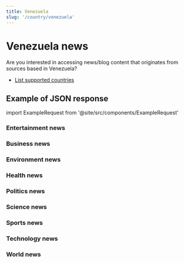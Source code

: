 ```yaml
---
title: Venezuela
slug: '/country/venezuela'
---
```


# Venezuela news

Are you interested in accessing news/blog content that originates from sources based in Venezuela?

- [List supported countries](/get-articles/countries)

## Example of JSON response

import ExampleRequest from '@site/src/components/ExampleRequest'

### Entertainment news
<ExampleRequest url="https://api.apitube.io/v1/news/articles-demo?limit=2&category=news/Arts_and_Entertainment&country=ve"></ExampleRequest>

### Business news
<ExampleRequest url="https://api.apitube.io/v1/news/articles-demo?limit=2&category=news/Business&country=ve"></ExampleRequest>

### Environment news
<ExampleRequest url="https://api.apitube.io/v1/news/articles-demo?limit=2&category=news/Environment&country=ve"></ExampleRequest>

### Health news
<ExampleRequest url="https://api.apitube.io/v1/news/articles-demo?limit=2&category=news/Health&country=ve"></ExampleRequest>

### Politics news
<ExampleRequest url="https://api.apitube.io/v1/news/articles-demo?limit=2&category=news/Politics&country=ve"></ExampleRequest>

### Science news
<ExampleRequest url="https://api.apitube.io/v1/news/articles-demo?limit=2&category=news/Science&country=ve"></ExampleRequest>

### Sports news
<ExampleRequest url="https://api.apitube.io/v1/news/articles-demo?limit=2&category=news/Sports&country=ve"></ExampleRequest>

### Technology news
<ExampleRequest url="https://api.apitube.io/v1/news/articles-demo?limit=2&category=news/Technology&country=ve"></ExampleRequest>

### World news
<ExampleRequest url="https://api.apitube.io/v1/news/articles-demo?limit=2&category=news/World&country=ve"></ExampleRequest>

